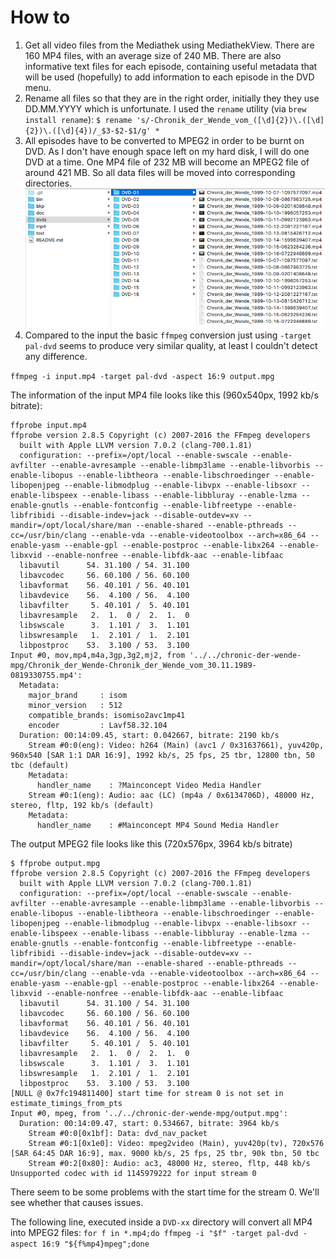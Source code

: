 # How to 

1. Get all video files from the Mediathek using MediathekView. There are 160 MP4 files, with an average size of 240 MB. There are also informative text files for each episode, containing useful metadata that will be used (hopefully) to add information to each episode in the DVD menu.
2. Rename all files so that they are in the right order, initially they they use DD.MM.YYYY which is unfortunate. I used the `rename` utility (via `brew install rename`):
 `$ rename 's/-Chronik_der_Wende_vom_([\d]{2})\.([\d]{2})\.([\d]{4})/_$3-$2-$1/g' * `
3. All episodes have to be converted to MPEG2 in order to be burnt on DVD. As I don't have enough space left on my hard disk, I will do one DVD at a time. One MP4 file of 232 MB will become an MPEG2 file of around 421 MB. So all data files will be moved into corresponding directories.
 ![DVD directories](./images/_directories.png "Directory screenshot")
4. Compared to the input the basic `ffmpeg` conversion just using `-target pal-dvd` seems to produce very similar quality, at least I couldn't detect any difference.

`ffmpeg -i input.mp4 -target pal-dvd -aspect 16:9 output.mpg`

The information of the input MP4 file looks like this (960x540px, 1992 kb/s bitrate):
```
ffprobe input.mp4 
ffprobe version 2.8.5 Copyright (c) 2007-2016 the FFmpeg developers
  built with Apple LLVM version 7.0.2 (clang-700.1.81)
  configuration: --prefix=/opt/local --enable-swscale --enable-avfilter --enable-avresample --enable-libmp3lame --enable-libvorbis --enable-libopus --enable-libtheora --enable-libschroedinger --enable-libopenjpeg --enable-libmodplug --enable-libvpx --enable-libsoxr --enable-libspeex --enable-libass --enable-libbluray --enable-lzma --enable-gnutls --enable-fontconfig --enable-libfreetype --enable-libfribidi --disable-indev=jack --disable-outdev=xv --mandir=/opt/local/share/man --enable-shared --enable-pthreads --cc=/usr/bin/clang --enable-vda --enable-videotoolbox --arch=x86_64 --enable-yasm --enable-gpl --enable-postproc --enable-libx264 --enable-libxvid --enable-nonfree --enable-libfdk-aac --enable-libfaac
  libavutil      54. 31.100 / 54. 31.100
  libavcodec     56. 60.100 / 56. 60.100
  libavformat    56. 40.101 / 56. 40.101
  libavdevice    56.  4.100 / 56.  4.100
  libavfilter     5. 40.101 /  5. 40.101
  libavresample   2.  1.  0 /  2.  1.  0
  libswscale      3.  1.101 /  3.  1.101
  libswresample   1.  2.101 /  1.  2.101
  libpostproc    53.  3.100 / 53.  3.100
Input #0, mov,mp4,m4a,3gp,3g2,mj2, from '../../chronic-der-wende-mpg/Chronik_der_Wende-Chronik_der_Wende_vom_30.11.1989-0819330755.mp4':
  Metadata:
    major_brand     : isom
    minor_version   : 512
    compatible_brands: isomiso2avc1mp41
    encoder         : Lavf58.32.104
  Duration: 00:14:09.45, start: 0.042667, bitrate: 2190 kb/s
    Stream #0:0(eng): Video: h264 (Main) (avc1 / 0x31637661), yuv420p, 960x540 [SAR 1:1 DAR 16:9], 1992 kb/s, 25 fps, 25 tbr, 12800 tbn, 50 tbc (default)
    Metadata:
      handler_name    : ?Mainconcept Video Media Handler
    Stream #0:1(eng): Audio: aac (LC) (mp4a / 0x6134706D), 48000 Hz, stereo, fltp, 192 kb/s (default)
    Metadata:
      handler_name    : #Mainconcept MP4 Sound Media Handler
```

The output MPEG2 file looks like this (720x576px, 3964 kb/s bitrate)
```
$ ffprobe output.mpg 
ffprobe version 2.8.5 Copyright (c) 2007-2016 the FFmpeg developers
  built with Apple LLVM version 7.0.2 (clang-700.1.81)
  configuration: --prefix=/opt/local --enable-swscale --enable-avfilter --enable-avresample --enable-libmp3lame --enable-libvorbis --enable-libopus --enable-libtheora --enable-libschroedinger --enable-libopenjpeg --enable-libmodplug --enable-libvpx --enable-libsoxr --enable-libspeex --enable-libass --enable-libbluray --enable-lzma --enable-gnutls --enable-fontconfig --enable-libfreetype --enable-libfribidi --disable-indev=jack --disable-outdev=xv --mandir=/opt/local/share/man --enable-shared --enable-pthreads --cc=/usr/bin/clang --enable-vda --enable-videotoolbox --arch=x86_64 --enable-yasm --enable-gpl --enable-postproc --enable-libx264 --enable-libxvid --enable-nonfree --enable-libfdk-aac --enable-libfaac
  libavutil      54. 31.100 / 54. 31.100
  libavcodec     56. 60.100 / 56. 60.100
  libavformat    56. 40.101 / 56. 40.101
  libavdevice    56.  4.100 / 56.  4.100
  libavfilter     5. 40.101 /  5. 40.101
  libavresample   2.  1.  0 /  2.  1.  0
  libswscale      3.  1.101 /  3.  1.101
  libswresample   1.  2.101 /  1.  2.101
  libpostproc    53.  3.100 / 53.  3.100
[NULL @ 0x7fc194811400] start time for stream 0 is not set in estimate_timings_from_pts
Input #0, mpeg, from '../../chronic-der-wende-mpg/output.mpg':
  Duration: 00:14:09.47, start: 0.534667, bitrate: 3964 kb/s
    Stream #0:0[0x1bf]: Data: dvd_nav_packet
    Stream #0:1[0x1e0]: Video: mpeg2video (Main), yuv420p(tv), 720x576 [SAR 64:45 DAR 16:9], max. 9000 kb/s, 25 fps, 25 tbr, 90k tbn, 50 tbc
    Stream #0:2[0x80]: Audio: ac3, 48000 Hz, stereo, fltp, 448 kb/s
Unsupported codec with id 1145979222 for input stream 0
```

There seem to be some problems with the start time for the stream 0. We'll see whether that causes issues.

The following line, executed inside a `DVD-xx` directory will convert all MP4 into MPEG2 files:
`for f in *.mp4;do ffmpeg -i "$f" -target pal-dvd -aspect 16:9 "${f%mp4}mpeg";done`
